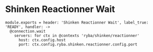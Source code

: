 
# Shinken Reactionner Wait

    module.exports = header: 'Shinken Reactionner Wait', label_true: 'READY', handler: ->
      @connection.wait
        servers: for ctx in @contexts 'ryba/shinken/reactionner'
          host: ctx.config.host
          port: ctx.config.ryba.shinken.reactionner.config.port
